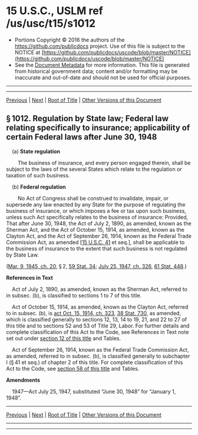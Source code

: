---
---

# 15 U.S.C., USLM ref /us/usc/t15/s1012

* Portions Copyright © 2016 the authors of the https://github.com/publicdocs project.
  Use of this file is subject to the NOTICE at [https://github.com/publicdocs/uscode/blob/master/NOTICE](https://github.com/publicdocs/uscode/blob/master/NOTICE)
* See the [Document Metadata](././../../../..//README.md) for more information.
  This file is generated from historical government data; content and/or formatting may be inaccurate and out-of-date and should not be used for official purposes.

----------
----------

[Previous](./../../../..//us/usc/t15/ch20/m__us_usc_t15_s1011.md) | [Next](./../../../..//us/usc/t15/ch20/m__us_usc_t15_s1013.md) | [Root of Title](./../../../../) | [Other Versions of this Document](https://publicdocs.github.io/go/links?ns=uslm&ref=%2Fus%2Fusc%2Ft15%2Fs1012)

## § 1012. Regulation by State law; Federal law relating specifically to insurance; applicability of certain Federal laws after June 30, 1948

    (a) __State regulation__ 

        The business of insurance, and every person engaged therein, shall be subject to the laws of the several States which relate to the regulation or taxation of such business.

    (b) __Federal regulation__ 

        No Act of Congress shall be construed to invalidate, impair, or supersede any law enacted by any State for the purpose of regulating the business of insurance, or which imposes a fee or tax upon such business, unless such Act specifically relates to the business of insurance: Provided, That after June 30, 1948, the Act of July 2, 1890, as amended, known as the Sherman Act, and the Act of October 15, 1914, as amended, known as the Clayton Act, and the Act of September 26, 1914, known as the Federal Trade Commission Act, as amended \[[15 U.S.C. 41][/us/usc/t15/s41] et seq.\], shall be applicable to the business of insurance to the extent that such business is not regulated by State Law.

([Mar. 9, 1945, ch. 20][/us/act/1945-03-09/ch20], § 2, [59 Stat. 34][/us/stat/59/34]; [July 25, 1947, ch. 326][/us/act/1947-07-25/ch326], [61 Stat. 448][/us/stat/61/448].)

 __References in Text__ 

    Act of July 2, 1890, as amended, known as the Sherman Act, referred to in subsec. (b), is classified to sections 1 to 7 of this title.

    Act of October 15, 1914, as amended, known as the Clayton Act, referred to in subsec. (b), is [act Oct. 15, 1914, ch. 323][/us/act/1914-10-15/ch323], [38 Stat. 730][/us/stat/38/730], as amended, which is classified generally to sections 12, 13, 14 to 19, 21, and 22 to 27 of this title and to sections 52 and 53 of Title 29, Labor. For further details and complete classification of this Act to the Code, see References in Text note set out under [section 12 of this title][/us/usc/t15/s12] and Tables.

    Act of September 26, 1914, known as the Federal Trade Commission Act, as amended, referred to in subsec. (b), is classified generally to subchapter I (§ 41 et seq.) of chapter 2 of this title. For complete classification of this Act to the Code, see [section 58 of this title][/us/usc/t15/s58] and Tables.

 __Amendments__ 

    1947—Act July 25, 1947, substituted “June 30, 1948” for “January 1, 1948”.

----------

[Previous](./../../../..//us/usc/t15/ch20/m__us_usc_t15_s1011.md) | [Next](./../../../..//us/usc/t15/ch20/m__us_usc_t15_s1013.md) | [Root of Title](./../../../../) | [Other Versions of this Document](https://publicdocs.github.io/go/links?ns=uslm&ref=%2Fus%2Fusc%2Ft15%2Fs1012)

----------
----------

[/us/usc/t15/s41]: https://publicdocs.github.io/go/links?ns=uslm&ref=%2Fus%2Fusc%2Ft15%2Fs41
[/us/act/1945-03-09/ch20]: https://publicdocs.github.io/go/links?ns=uslm&ref=%2Fus%2Fact%2F1945-03-09%2Fch20
[/us/stat/59/34]: https://publicdocs.github.io/go/links?ns=uslm&ref=%2Fus%2Fstat%2F59%2F34
[/us/act/1947-07-25/ch326]: https://publicdocs.github.io/go/links?ns=uslm&ref=%2Fus%2Fact%2F1947-07-25%2Fch326
[/us/stat/61/448]: https://publicdocs.github.io/go/links?ns=uslm&ref=%2Fus%2Fstat%2F61%2F448
[/us/act/1914-10-15/ch323]: https://publicdocs.github.io/go/links?ns=uslm&ref=%2Fus%2Fact%2F1914-10-15%2Fch323
[/us/stat/38/730]: https://publicdocs.github.io/go/links?ns=uslm&ref=%2Fus%2Fstat%2F38%2F730
[/us/usc/t15/s12]: https://publicdocs.github.io/go/links?ns=uslm&ref=%2Fus%2Fusc%2Ft15%2Fs12
[/us/usc/t15/s58]: https://publicdocs.github.io/go/links?ns=uslm&ref=%2Fus%2Fusc%2Ft15%2Fs58



